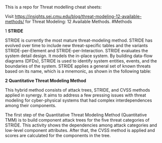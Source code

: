 This is a repo for Threat modelling cheat sheets:

Visit https://insights.sei.cmu.edu/blog/threat-modeling-12-available-methods/ for Threat Modeling: 12 Available Methods. #Methods

1 **STRIDE**

STRIDE is currently the most mature threat-modeling method. STRIDE has evolved over time to include new threat-specific tables and the variants STRIDE-per-Element and STRIDE-per-Interaction. STRIDE evaluates the system detail design. It models the in-place system. By building data-flow diagrams (DFDs), STRIDE is used to identify system entities, events, and the boundaries of the system. STRIDE applies a general set of known threats based on its name, which is a mnemonic, as shown in the following table:

**2 Quantitative Threat Modeling Method**

This hybrid method consists of attack trees, STRIDE, and CVSS methods applied in synergy. It aims to address a few pressing issues with threat modeling for cyber-physical systems that had complex interdependences among their components.

The first step of the Quantitative Threat Modeling Method (Quantitative TMM) is to build component attack trees for the five threat categories of STRIDE. This activity shows the dependencies among attack categories and low-level component attributes. After that, the CVSS method is applied and scores are calculated for the components in the tree.


